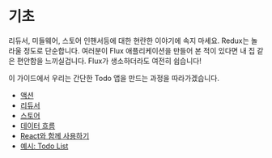 # 기초

리듀서, 미들웨어, 스토어 인핸서등에 대한 현란한 이야기에 속지 마세요. Redux는 놀라울 정도로 단순합니다. 여러분이 Flux 애플리케이션을 만들어 본 적이 있다면 내 집 같은 편안함을 느끼실겁니다. Flux가 생소하더라도 여전히 쉽습니다!

이 가이드에서 우리는 간단한 Todo 앱을 만드는 과정을 따라가겠습니다.

* [액션](Actions.md)
* [리듀서](Reducers.md)
* [스토어](Store.md)
* [데이터 흐름](DataFlow.md)
* [React와 함께 사용하기](UsageWithReact.md)
* [예시: Todo List](ExampleTodoList.md)
